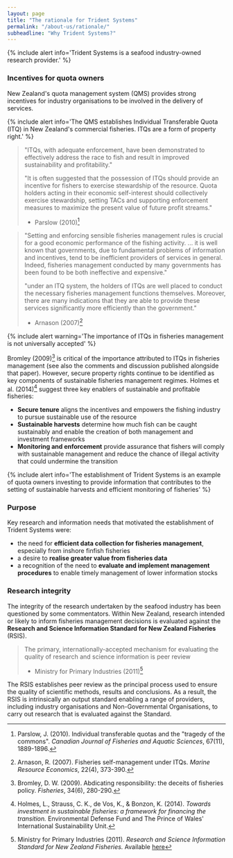 ```yaml
---
layout: page
title: "The rationale for Trident Systems"
permalink: "/about-us/rationale/"
subheadline: "Why Trident Systems?"
---
```


{% include alert info='Trident Systems is a seafood industry-owned
   research provider.' %}

### Incentives for quota owners

New Zealand's quota management system (QMS) provides strong incentives for
industry organisations to be involved in the delivery of services.

{% include alert info='The QMS establishes Individual Transferable Quota (ITQ)
   in New Zealand\'s commercial fisheries. ITQs are a form of property right.' %}

> "ITQs, with adequate enforcement, have been demonstrated to
> effectively address the race to fish and result in improved
> sustainability and profitability."
>
> "It is often suggested that the possession of ITQs should provide an
> incentive for fishers to exercise stewardship of the resource. Quota holders
> acting in their economic self-interest should collectively exercise
> stewardship, setting TACs and supporting enforcement measures to maximize
> the present value of future profit streams."
> - Parslow (2010)[^1]


> "Setting and enforcing sensible fisheries management rules is crucial for
> a good economic performance of the fishing activity.
> ...
> it is well known that governments, due to fundamental problems of information
> and incentives, tend to be inefficient providers of services in general.
> Indeed, fisheries management conducted by many governments has been
> found to be both ineffective and expensive."
>
> "under an ITQ system, the holders of ITQs are well placed to conduct the
> necessary fisheries management functions themselves. Moreover, there are
> many indications that they are able to provide these services significantly
> more efficiently than the government."
> - Arnason (2007)[^2]

{% include alert warning='The importance of ITQs in fisheries management is
   not universally accepted' %}

Bromley (2009)[^3] is critical of the importance attributed to ITQs in
fisheries management (see also the comments and discussion published alongside
that paper).  However, secure property rights continue to be identified as
key components of sustainable fisheries management regimes.
Holmes et al. (2014)[^4] suggest three key enablers of sustainable and
profitable fisheries:

+ **Secure tenure** aligns the incentives and empowers the fishing industry to
  pursue sustainable use of the resource
+ **Sustainable harvests** determine how much fish can be caught sustainably and
  enable the creation of both management and investment frameworks
+ **Monitoring and enforcement** provide assurance that fishers will comply with
  sustainable management and reduce the chance of illegal activity that could
  undermine the transition

{% include alert info='The establishment of Trident Systems is an example
   of quota owners investing to provide information that contributes to the
   setting of sustainable harvests and efficient monitoring of fisheries' %}

### Purpose

Key research and information needs that motivated the establishment of Trident
Systems were:

+ the need for **efficient data collection for fisheries management**,
  especially from inshore finfish fisheries
+ a desire to **realise greater value from fisheries data**
+ a recognition of the need to **evaluate and implement management
  procedures** to enable timely management of lower information stocks

### Research integrity

The integrity of the research undertaken by the seafood industry has been
questioned by some commentators. Within New Zealand, research intended or
likely to inform fisheries management decisions is evaluated against the
**Research and Science Information Standard for New Zealand Fisheries** (RSIS).

> The primary, internationally-accepted mechanism for evaluating the quality
> of research and science information is peer review
> - Ministry for Primary Industries (2011)[^5]

The RSIS establishes peer review as the principal process used to ensure the
quality of scientific methods, results and conclusions.  As a result, the
RSIS is intrinsically an output standard enabling a range of providers,
including industry organisations and Non-Governmental Organisations, to carry
out research that is evaluated against the Standard.

[^1]: Parslow, J. (2010). Individual transferable quotas and the "tragedy of
      the commons". *Canadian Journal of Fisheries and Aquatic Sciences*,
      67(11), 1889-1896.

[^2]: Arnason, R. (2007). Fisheries self-management under ITQs.
      *Marine Resource Economics*, 22(4), 373-390.

[^3]: Bromley, D. W. (2009). Abdicating responsibility: the deceits of
      fisheries policy. *Fisheries*, 34(6), 280-290.

[^4]: Holmes, L., Strauss, C. K., de Vos, K., & Bonzon, K. (2014). *Towards
      investment in sustainable fisheries: a framework for financing the
      transition.* Environmental Defense Fund and The Prince of Wales'
      International Sustainability Unit.

[^5]: Ministry for Primary Industries (2011). *Research and Science Information
      Standard for New Zealand Fisheries.* Available [here](http://www.mpi.govt.nz/dmsdocument/3692-research-and-science-information-standard-for-new-zealand-fisheries "RSIS")
